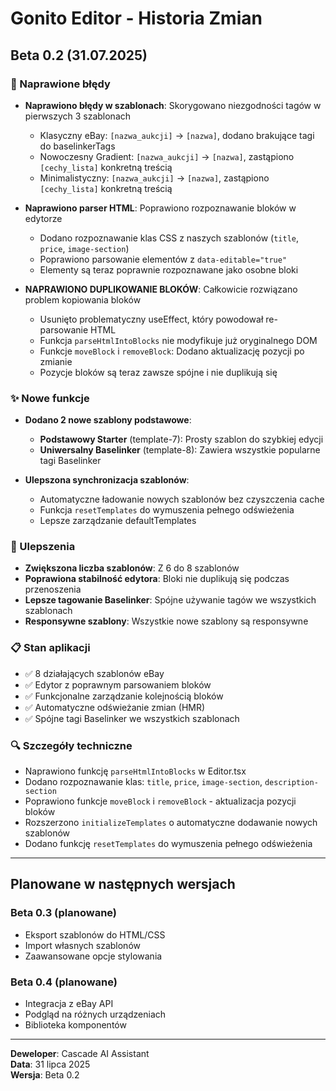 # Gonito Editor - Historia Zmian

## Beta 0.2 (31.07.2025)

### 🔧 Naprawione błędy
- **Naprawiono błędy w szablonach**: Skorygowano niezgodności tagów w pierwszych 3 szablonach
  - Klasyczny eBay: `[nazwa_aukcji]` → `[nazwa]`, dodano brakujące tagi do baselinkerTags
  - Nowoczesny Gradient: `[nazwa_aukcji]` → `[nazwa]`, zastąpiono `[cechy_lista]` konkretną treścią
  - Minimalistyczny: `[nazwa_aukcji]` → `[nazwa]`, zastąpiono `[cechy_lista]` konkretną treścią

- **Naprawiono parser HTML**: Poprawiono rozpoznawanie bloków w edytorze
  - Dodano rozpoznawanie klas CSS z naszych szablonów (`title`, `price`, `image-section`)
  - Poprawiono parsowanie elementów z `data-editable="true"`
  - Elementy są teraz poprawnie rozpoznawane jako osobne bloki

- **NAPRAWIONO DUPLIKOWANIE BLOKÓW**: Całkowicie rozwiązano problem kopiowania bloków
  - Usunięto problematyczny useEffect, który powodował re-parsowanie HTML
  - Funkcja `parseHtmlIntoBlocks` nie modyfikuje już oryginalnego DOM
  - Funkcje `moveBlock` i `removeBlock`: Dodano aktualizację pozycji po zmianie
  - Pozycje bloków są teraz zawsze spójne i nie duplikują się

### ✨ Nowe funkcje
- **Dodano 2 nowe szablony podstawowe**:
  - **Podstawowy Starter** (template-7): Prosty szablon do szybkiej edycji
  - **Uniwersalny Baselinker** (template-8): Zawiera wszystkie popularne tagi Baselinker

- **Ulepszona synchronizacja szablonów**: 
  - Automatyczne ładowanie nowych szablonów bez czyszczenia cache
  - Funkcja `resetTemplates` do wymuszenia pełnego odświeżenia
  - Lepsze zarządzanie defaultTemplates

### 🎯 Ulepszenia
- **Zwiększona liczba szablonów**: Z 6 do 8 szablonów
- **Poprawiona stabilność edytora**: Bloki nie duplikują się podczas przenoszenia
- **Lepsze tagowanie Baselinker**: Spójne używanie tagów we wszystkich szablonach
- **Responsywne szablony**: Wszystkie nowe szablony są responsywne

### 📋 Stan aplikacji
- ✅ 8 działających szablonów eBay
- ✅ Edytor z poprawnym parsowaniem bloków  
- ✅ Funkcjonalne zarządzanie kolejnością bloków
- ✅ Automatyczne odświeżanie zmian (HMR)
- ✅ Spójne tagi Baselinker we wszystkich szablonach

### 🔍 Szczegóły techniczne
- Naprawiono funkcję `parseHtmlIntoBlocks` w Editor.tsx
- Dodano rozpoznawanie klas: `title`, `price`, `image-section`, `description-section`
- Poprawiono funkcje `moveBlock` i `removeBlock` - aktualizacja pozycji bloków
- Rozszerzono `initializeTemplates` o automatyczne dodawanie nowych szablonów
- Dodano funkcję `resetTemplates` do wymuszenia pełnego odświeżenia

---

## Planowane w następnych wersjach

### Beta 0.3 (planowane)
- Eksport szablonów do HTML/CSS
- Import własnych szablonów
- Zaawansowane opcje stylowania

### Beta 0.4 (planowane)  
- Integracja z eBay API
- Podgląd na różnych urządzeniach
- Biblioteka komponentów

---

**Deweloper**: Cascade AI Assistant  
**Data**: 31 lipca 2025  
**Wersja**: Beta 0.2
